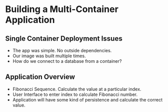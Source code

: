 # Building a Multi-Container Application

## Single Container Deployment Issues

* The app was simple. No outside dependencies.
* Our image was built multiple times.
* How do we connect to a database from a container?

## Application Overview

* Fibonacci Sequence. Calculate the value at a particular index.
* User Interface to enter index to calculate Fibonacci number.
* Application will have some kind of persistence and calculate the correct value.

